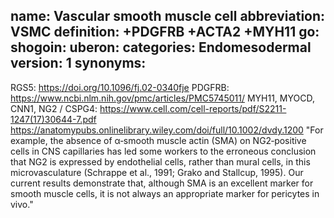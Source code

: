 name: Vascular smooth muscle cell
abbreviation: VSMC
definition: +PDGFRB +ACTA2 +MYH11
go:
shogoin: 
uberon:
categories: Endomesodermal
version: 1
synonyms:
---

RGS5: https://doi.org/10.1096/fj.02-0340fje
PDGFRB: https://www.ncbi.nlm.nih.gov/pmc/articles/PMC5745011/
MYH11, MYOCD, CNN1, NG2 / CSPG4: 
    https://www.cell.com/cell-reports/pdf/S2211-1247(17)30644-7.pdf
    https://anatomypubs.onlinelibrary.wiley.com/doi/full/10.1002/dvdy.1200
    "For example, the absence of α‐smooth muscle actin (SMA) on NG2‐positive cells in CNS capillaries has led some workers to the erroneous conclusion that NG2 is expressed by endothelial cells, rather than mural cells, in this microvasculature (Schrappe et al., 1991; Grako and Stallcup, 1995). Our current results demonstrate that, although SMA is an excellent marker for smooth muscle cells, it is not always an appropriate marker for pericytes in vivo."